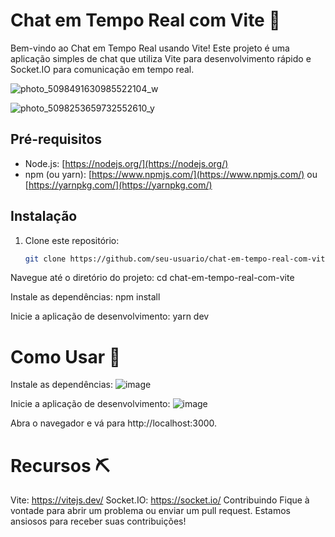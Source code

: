 # Chat em Tempo Real com Vite 🚀

Bem-vindo ao Chat em Tempo Real usando Vite! Este projeto é uma aplicação simples de chat que utiliza Vite para desenvolvimento rápido e Socket.IO para comunicação em tempo real.

![photo_5098491630985522104_w](https://github.com/GabrielCarvalho03/front-end---Chat/assets/87819769/7e0185db-b8c8-485f-a30a-13b3566f7754)


![photo_5098253659732552610_y](https://github.com/GabrielCarvalho03/front-end---Chat/assets/87819769/dd2f3600-40bf-4b99-90da-a999ff99e1d8)

## Pré-requisitos

- Node.js: [https://nodejs.org/](https://nodejs.org/)
- npm (ou yarn): [https://www.npmjs.com/](https://www.npmjs.com/) ou [https://yarnpkg.com/](https://yarnpkg.com/)

## Instalação

1. Clone este repositório:

   ```bash
   git clone https://github.com/seu-usuario/chat-em-tempo-real-com-vite.git

Navegue até o diretório do projeto: cd chat-em-tempo-real-com-vite

Instale as dependências: npm install

Inicie a aplicação de desenvolvimento: yarn dev


# Como Usar 🚀

Instale as dependências:
![image](https://github.com/GabrielCarvalho03/front-end---Chat/assets/87819769/da1f408f-472e-418d-92bc-8de115958512)

Inicie a aplicação de desenvolvimento:
![image](https://github.com/GabrielCarvalho03/front-end---Chat/assets/87819769/40dd173d-5723-4d9c-830b-2a2901a898bf)

Abra o navegador e vá para http://localhost:3000.


# Recursos ⛏
Vite: https://vitejs.dev/
Socket.IO: https://socket.io/
Contribuindo
Fique à vontade para abrir um problema ou enviar um pull request. Estamos ansiosos para receber suas contribuições!


